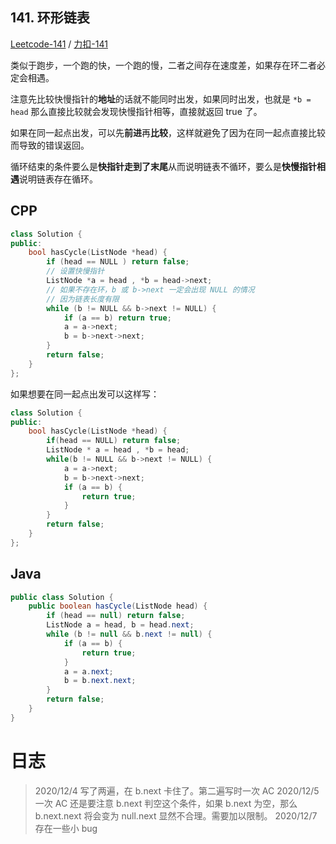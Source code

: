 ## 141. 环形链表

[Leetcode-141](https://leetcode.com/problems/linked-list-cycle/) / [力扣-141](https://leetcode-cn.com/problems/linked-list-cycle/)

类似于跑步，一个跑的快，一个跑的慢，二者之间存在速度差，如果存在环二者必定会相遇。

注意先比较快慢指针的**地址**的话就不能同时出发，如果同时出发，也就是 `*b = head` 那么直接比较就会发现快慢指针相等，直接就返回 true 了。

如果在同一起点出发，可以先**前进**再**比较**，这样就避免了因为在同一起点直接比较而导致的错误返回。

循环结束的条件要么是**快指针走到了末尾**从而说明链表不循环，要么是**快慢指针相遇**说明链表存在循环。

## CPP

```cpp
class Solution {
public:
    bool hasCycle(ListNode *head) {
        if (head == NULL ) return false; 
        // 设置快慢指针
        ListNode *a = head , *b = head->next;
        // 如果不存在环，b 或 b->next 一定会出现 NULL 的情况
        // 因为链表长度有限
        while (b != NULL && b->next != NULL) {
            if (a == b) return true;
            a = a->next;
            b = b->next->next;
        }
        return false;
    }
};
```

如果想要在同一起点出发可以这样写：

```cpp
class Solution {
public:
    bool hasCycle(ListNode *head) {
        if(head == NULL) return false;
        ListNode * a = head , *b = head;
        while(b != NULL && b->next != NULL) {
            a = a->next;
            b = b->next->next;
            if (a == b) {
                return true;
            }
        }
        return false;
    }
};
```

## Java

```java
public class Solution {
    public boolean hasCycle(ListNode head) {
        if (head == null) return false;
        ListNode a = head, b = head.next;
        while (b != null && b.next != null) {
            if (a == b) {
                return true;
            }
            a = a.next;
            b = b.next.next;
        }
        return false;
    }
}
```

# 日志

> 2020/12/4 写了两遍，在 b.next 卡住了。第二遍写时一次 AC
> 2020/12/5 一次 AC 还是要注意 b.next 判空这个条件，如果 b.next 为空，那么 b.next.next 将会变为 null.next 显然不合理。需要加以限制。
> 2020/12/7 存在一些小 bug

